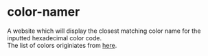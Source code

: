 # color-namer
A website which will display the closest matching color name for the inputted hexadecimal color code.  
The list of colors originiates from [here](http://chir.ag/projects/name-that-color).

